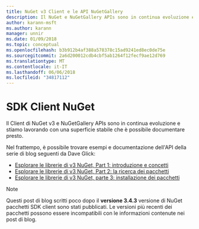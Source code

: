 ```yaml
---
title: NuGet v3 Client e le API NuGetGallery
description: Il NuGet e NuGetGallery APIs sono in continua evoluzione e non ancora documentati, ma esempi sono disponibili nel blog di Dave Glick.
author: karann-msft
ms.author: karann
manager: unnir
ms.date: 01/09/2018
ms.topic: conceptual
ms.openlocfilehash: b3b912b4af388a578378c15ad9241ed8ec0de75e
ms.sourcegitcommit: 2a6d200012cdb4cbf5ab1264f12fecf9ae12d769
ms.translationtype: MT
ms.contentlocale: it-IT
ms.lasthandoff: 06/06/2018
ms.locfileid: "34817112"
---
```

# <a name="nuget-client-sdk"></a>SDK Client NuGet

Il Client di NuGet v3 e NuGetGallery APIs sono in continua evoluzione e stiamo lavorando con una superficie stabile che è possibile documentare presto.

Nel frattempo, è possibile trovare esempi e documentazione dell'API della serie di blog seguenti da Dave Glick:

- [Esplorare le librerie di v3 NuGet, Part 1: introduzione e concetti](http://daveaglick.com/posts/exploring-the-nuget-v3-libraries-part-1)
- [Esplorare le librerie di v3 NuGet, Part 2: la ricerca dei pacchetti](http://daveaglick.com/posts/exploring-the-nuget-v3-libraries-part-2)
- [Esplorare le librerie di v3 NuGet, parte 3: installazione dei pacchetti](http://daveaglick.com/posts/exploring-the-nuget-v3-libraries-part-3)

> [!Note]
> Questi post di blog scritti poco dopo il **versione 3.4.3** versione di NuGet pacchetti SDK client sono stati pubblicati.
> Le versioni più recenti dei pacchetti possono essere incompatibili con le informazioni contenute nei post di blog.
